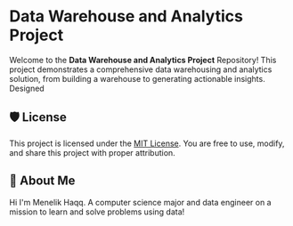 # Data Warehouse and Analytics Project

Welcome to the **Data Warehouse and Analytics Project** Repository!
This project demonstrates a comprehensive data warehousing and analytics solution, from building a warehouse to generating actionable insights. Designed 


## 🛡️ License

This project is licensed under the [MIT License](LICENSE). You are free to use, modify, and share this project with proper attribution.

## 🌟 About Me

Hi I'm Menelik Haqq. A computer science major and data engineer on a mission to learn and solve problems using data!
